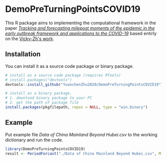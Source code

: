 
# DemoPreTurningPointsCOVID19

<!-- badges: start -->
<!-- badges: end -->

This R package aims to implementing the computational framework in the paper *[Tracking and forecasting milepost moments of the epidemic in the early outbreak framework and applications to the COVID-19](https://www.medrxiv.org/content/10.1101/2020.03.21.20040139v1.full.pdf+html)* based entirly on the [Vicky-Zh's work](https://github.com/Vicky-Zh/Tracking_and_forecasting_milepost_moments_of_COVID-19.git).

## Installation

You can install it as a source code package or binary package.


``` r
# install as a source code package (requires RTools)
# install.packages("devtools")
devtools::install_github("YuanchenZhu2020/DemoPreTurningPointsCOVID19")

# install as a binary package.
# 1. download binary package to your PC
# 2. get the path of package file
install.packages(pkgfilepath, repos = NULL, type = "win.binary")
```

## Example

Put example file *Data of China Mainland Beyond Hubei.csv* to the working dictionary and run the code.

``` r
library(DemoPreTurningPointsCOVID19)
result <- PeriodForcast("./Data of China Mainland Beyond Hubei.csv", M = 5, ST = "2020-01-29", period = 32)
```
